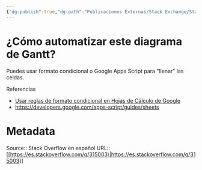 ```yaml
---
{"dg-publish":true,"dg-path":"Publicaciones Externas/Stack Exchange/Stack Overflow en español/es.stackoverflow.com-315003.md","permalink":"/publicaciones-externas/stack-exchange/stack-overflow-en-espanol/es-stackoverflow-com-315003/","title":"¿Cómo automatizar este diagrama de Gantt?","hide":true,"noteIcon":"default","created":"2024-04-03T12:49:10.417-06:00","updated":"2024-04-05T16:43:56.390-06:00"}
---
```


# ¿Cómo automatizar este diagrama de Gantt?

Puedes usar formato condicional o Google Apps Script para "llenar" las celdas.

Referencias

- [Usar reglas de formato condicional en Hojas de Cálculo de Google](https://support.google.com/docs/answer/78413?co=GENIE.Platform%3DDesktop&hl=es)
- https://developers.google.com/apps-script/guides/sheets

# Metadata
Source:: Stack Overflow en español
URL:: [[https://es.stackoverflow.com/q/315003\|https://es.stackoverflow.com/q/315003]]

